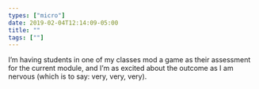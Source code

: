 ```yaml
---
types: ["micro"]
date: 2019-02-04T12:14:09-05:00
title: ""
tags: [""]
---
```

I’m having students in one of my classes mod a game as their assessment for the current module, and I’m as excited about the outcome as I am nervous (which is to say: very, very, very).
